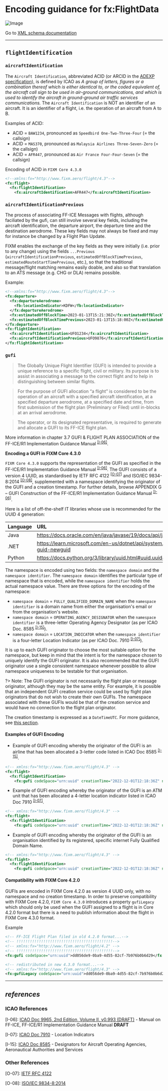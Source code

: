 # Encoding guidance for fx:FlightData

![Image](https://www.fixm.aero/releases/FIXM-4.3.0/doc/logical_model_documentation/EARoot/EA1/EA2/EA8/EA339.png)

Go to [XML schema documentation](https://www.fixm.aero/releases/FIXM-4.3.0/doc/schema_documentation/Fixm_FlightType.html)

---

## `flightIdentification`

### `aircraftIdentification`

The `Aircraft Identification`, abbreviated ACID (or ARCID in the [ADEXP specification](https://www.eurocontrol.int/publication/eurocontrol-specification-ats-data-exchange-presentation-adexp)), is defined by ICAO as *A group of letters, figures or a combination thereof which is either identical to, or the coded equivalent of, the aircraft call sign to be used in air-ground communications, and which is used to identify the aircraft in ground-ground air traffic services communications.* 
The `Aircraft Identification` is NOT an identifier of an aircraft. It is an identifier of a flight, i.e. the operation of an aircraft from A to B.

Examples of ACID: 
- ACID = `BAW1234`, pronounced as `Speedbird One-Two-Three-Four` (= the callsign)
- ACID = `MAS370`, pronounced as `Malaysia Airlines Three-Seven-Zero` (= the callsign)
- ACID = `AFR447`, pronounced as `Air France Four-Four-Seven` (= the callsign)

Encoding of ACID in `FIXM Core 4.3.0`

```xml
<!--xmlns:fx="http://www.fixm.aero/flight/4.3"-->	
<fx:flight>
  <fx:flightIdentification>
    <fx:aircraftIdentification>AFR447</fx:aircraftIdentification>
```

### `aircraftIdentificationPrevious`

The process of associating FF-ICE Messages with flights, although faciliated by the gufi, can still involve several key fields, 
including the aircraft identification, the departure airport, the departure time and the destination aerodrome. These key fields 
may not always be fixed and may for instance be changed by a Flight Plan Update. 

FIXM enables the exchange of the key fields as they were initially (i.e. prior to any change) using the fields `...Previous` 
(`aircraftIdentificationPrevious`, `estimatedOffBlockTimePrevious`, `estimatedRouteStartTimePrevious`, etc.), 
so that the traditional message/flight matching remains easily doable, and also so that translation to an ATS message (e.g. CHG or DLA) remains possible.

Example:

```xml
<!--xmlns:fx="http://www.fixm.aero/flight/4.3"-->	
<fx:departure>
  <fx:departureAerodrome>
    <fb:locationIndicator>KDFW</fb:locationIndicator>
  </fx:departureAerodrome>
  <fx:estimatedOffBlockTime>2023-01-13T15:21:30Z</fx:estimatedOffBlockTime>
  <fx:estimatedOffBlockTimePrevious>2023-01-13T15:18:00Z</fx:estimatedOffBlockTimePrevious>
</fx:departure>
<fx:flightIdentification>
  <fx:aircraftIdentification>UFO1234</fx:aircraftIdentification>
  <fx:aircraftIdentificationPrevious>UFO9876</fx:aircraftIdentificationPrevious>
</fx:flightIdentification>
```

### `gufi`

> The Globally Unique Flight Identifier (GUFI) is intended to provide a unique reference to a specific flight, civil or military.
> Its purpose is to assist in associating a message to the correct flight and to help in distinguishing between similar flights.

> For the purpose of GUFI allocation “a flight” is considered to be the operation of an aircraft with a specified aircraft identification, at a specified departure aerodrome, at a specified date and time, from first submission of the flight plan (Preliminary or Filed) until in-blocks at an arrival aerodrome.

> The operator, or its designated representative, is required to generate and allocate a GUFI to its FF-ICE flight plan.

More information in chapter 3.7 GUFI & FLIGHT PLAN ASSOCIATION of the FF-ICE/R1 Implementation Guidance Manual <sup>[[I-06]](#references)</sup>.

**Encoding a GUFI in FIXM Core 4.3.0**

`FIXM Core 4.3.0` supports the representation of the GUFI as specified in the FF-ICE/R1 Implementation Guidance Manual <sup>[[I-06]](#references)</sup>. The GUFI consists of a version 4 UUID, as standardised by IETF RFC 4122 <sup>[[O-07]](#references)</sup> and ISO/IEC 9834-8:2014 <sup>[[O-08]](#references)</sup>, supplemented with a namespace identifying the originator of the GUFI and a creation timestamp. For further details, browse APPENDIX G – GUFI Construction of the FF-ICE/R1 Implementation Guidance Manual <sup>[[I-06]](#references)</sup>.

Here is a list of off-the-shelf IT libraries whose use is recommended for the UUID 4 generation:

|Language|URL|Notes|
|:-|:-|:-|
|Java|https://docs.oracle.com/en/java/javase/19/docs/api/java.base/java/util/UUID.html#randomUUID()||
|.NET|https://learn.microsoft.com/en-us/dotnet/api/system.guid.newguid?view=net-7.0#system-guid-newguid||
|Python|https://docs.python.org/3/library/uuid.html#uuid.uuid4||

The namespace is encoded using two fields: the `namespace domain` and the `namespace identifier`. The `namespace domain` identifies the particular type of namespace that is encoded, while the `namespace identifier` holds the actual namespace value. There are three options for the encoding of the namespace:
- `namespace domain` = `FULLY_QUALIFIED_DOMAIN_NAME` when the `namespace identifier` is a domain name from either the organisation's email or from the organisation's website.
- `namespace domain` = `OPERATING_AGENCY_DESIGNATOR` when the `namespace identifier` is a three-letter Operating Agency Designator (as per ICAO Doc. 8585 <sup>[[I-15]](#references)</sup>).
- `namespace domain` = `LOCATION_INDICATOR` when the `namespace identifier` is a four-letter Location Indicator (as per ICAO Doc. 7910 <sup>[[I-07]](#references)</sup>). 

It is up to each GUFI originator to choose the most suitable option for the namespace, but keep in mind that the intent is for the namespace chosen to uniquely identify the GUFI originator. It is also recommended that the GUFI originator use a single consistent namespace whenever possible to allow namespace uniqueness to be testable for that organisation.

?> Note: The GUFI originator is not necessarily the flight plan or message originator, although they may be the same entity. For example, it is possible that an independent GUFI creation service could be used by flight plan originators that do not wish to create their own GUFIs. The namespace associated with these GUFIs would be that of the creation service and would have no connection to the flight plan originator.


The creation timestamp is expressed as a `DateTimeUTC`. For more guidance, see [this section](general-guidance/date-time-specification.md).


#### Examples of GUFI Encoding

- Example of GUFI encoding whereby the originator of the GUFI is an airline that has been allocated a 3-letter code listed in ICAO Doc 8585 <sup>[[I-15]](#references)</sup>.

```xml
<!-- xmlns:fx="http://www.fixm.aero/flight/4.3" -->
<fx:flight>
  <fx:flightIdentification>
    <fx:gufi codeSpace="urn:uuid" creationTime="2022-12-01T12:18:36Z" namespaceDomain="OPERATING_AGENCY_DESIGNATOR" namespaceIdentifier="AIB">dd056de9-0ba9-4d55-82cf-7b976b0b6d29</fx:gufi>
```


- Example of GUFI encoding whereby the originator of the GUFI is an ATM unit that has been allocated a 4-letter location indicator listed in ICAO Doc 7910 <sup>[[I-07]](#references)</sup>.

```xml
<!-- xmlns:fx="http://www.fixm.aero/flight/4.3" -->
<fx:flight>
  <fx:flightIdentification>
    <fx:gufi codeSpace="urn:uuid" creationTime="2022-12-01T12:18:36Z" namespaceDomain="LOCATION_INDICATOR" namespaceIdentifier="KZDC">dd056de9-0ba9-4d55-82cf-7b976b0b6d29</fx:gufi>
```


- Example of GUFI encoding whereby the originator of the GUFI is an organisation identified by its registered, specific internet Fully Qualified Domain Name.

```xml
<!-- xmlns:fx="http://www.fixm.aero/flight/4.3" -->
<fx:flight>
  <fx:flightIdentification>
    <fx:gufi codeSpace="urn:uuid" creationTime="2022-12-01T12:18:36Z" namespaceDomain="FULLY_QUALIFIED_DOMAIN_NAME" namespaceIdentifier="example.com">dd056de9-0ba9-4d55-82cf-7b976b0b6d29</fx:gufi>
```


#### Compatibility with FIXM Core 4.2.0

GUFIs are encoded in FIXM Core 4.2.0 as version 4 UUID only, with no namespace and no creation timestamp. In order to preserve compatibility with FIXM Core 4.2.0, `FIXM Core 4.3.0` introduces a property `gufiLegacy` which should only be used when the GUFI assigned to a flight is in Core 4.2.0 format but there is a need to publish information about the flight in FIXM Core 4.3.0 format.

Example

```xml
<!-- FF-ICE Flight Plan filed in old 4.2.0 format...-->
<!-- !!!!!!!!!!!!!!!!!!!!!!!!!!!!!!!!!!!!!!!!!!!-->
<!-- xmlns:fx="http://www.fixm.aero/flight/4.2" -->
<!-- !!!!!!!!!!!!!!!!!!!!!!!!!!!!!!!!!!!!!!!!!!!-->
<fx:gufi codeSpace="urn:uuid">dd056de9-0ba9-4d55-82cf-7b976b0b6d29</fx:gufi>
```

```xml
<!-- redistributed in new 4.3.0 format...-->
<!-- xmlns:fx="http://www.fixm.aero/flight/4.3" -->
<fx:gufiLegacy codeSpace="urn:uuid">dd056de9-0ba9-4d55-82cf-7b976b0b6d29</fx:gufiLegacy>
```

---

## *references* <!-- {docsify-ignore} -->

### ICAO References

[I-06]: [ICAO Doc 9965, 2nd Edition, Volume II, v0.993 (DRAFT)](https://portal.icao.int/atmrpp/ATMRPP5%20Montreal%2059%20June%202023/1_Working%20papers/ATMRPP5_WP1000_Appendix%20C%20Doc%209965%20Vol%20II%20Implementation%20Guidance%20d0.993_markup.pdf) - Manual on FF-ICE, FF-ICE/R1 Implementation Guidance Manual **DRAFT** 

[I-07]: [ICAO Doc 7910](https://www.icao.int/safety/OPS/OPS-Tools/Pages/location-indicator.aspx) - Location Indicators

[I-15]: [ICAO Doc 8585](https://www.icao.int/safety/OPS/OPS-Tools/Pages/3LD.aspx) - Designators for Aircraft Operating Agencies, Aeronautical Authorities and Services

### Other References

[O-07]: [IETF RFC 4122](https://datatracker.ietf.org/doc/html/rfc4122)

[O-08]: [ISO/IEC 9834-8:2014](https://www.iso.org/obp/ui#iso:std:iso-iec:9834:-8:ed-3:v1:en)

